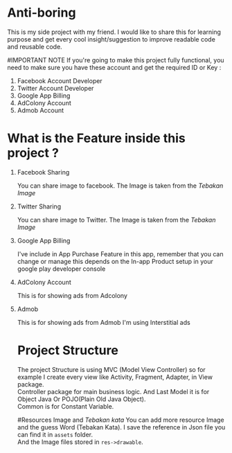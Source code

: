 # Anti-boring
This is my side project with my friend.
I would like to share this for learning purpose and get every cool insight/suggestion to improve readable code and reusable code.

#IMPORTANT NOTE
If you're going to make this project fully functional, you need to make sure you have these account and get the required ID or Key : <br>

<ol>

<li> Facebook Account Developer </li>
<li> Twitter Account Developer </li>
<li> Google App Billing </li>
<li> AdColony Account </li>
<li> Admob Account </li>

</ol>

# What is the Feature inside this project ?
<ol>

<li> Facebook Sharing</li>
<p> You can share image to facebook. The Image is taken from the <i>Tebakan Image</i> </p>

<li> Twitter Sharing</li>
<p> You can share image to Twitter. The Image is taken from the <i>Tebakan Image</i> </p>

<li> Google App Billing </li>
<p> I've include in App Purchase Feature in this app, remember that you can change or manage this depends on the In-app Product setup in your google play developer console</p>

<li> AdColony Account </li>
<p> This is for showing ads from Adcolony</p>

<li> Admob</li>
<p> This is for showing ads from Admob I'm using Interstitial ads </p>

# Project Structure
The project Structure is using MVC (Model View Controller) so for example I create every view like Activity, Fragment, Adapter, in View package. <br>
Controller package for main business logic. And Last Model it is for Object Java Or POJO(Plain Old Java Object).<br>
Common is for Constant Variable.

#Resources Image and <i>Tebakan kata</i>
You can add more resource Image and the guess Word (Tebakan Kata).
I save the reference in Json file you can find it in `assets` folder.<br>
And the Image files stored in `res->drawable`.
</ol>

